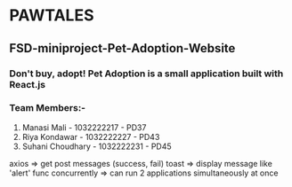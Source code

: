 # PAWTALES

## FSD-miniproject-Pet-Adoption-Website

### Don't buy, adopt! Pet Adoption is a small application built with React.js

### Team Members:-

1. Manasi Mali - 1032222217 - PD37
2. Riya Kondawar - 1032222227 - PD43
3. Suhani Choudhary - 1032222231 - PD45

axios => get post messages (success, fail)
toast => display message like 'alert' func
concurrently => can run 2 applications simultaneously at once
